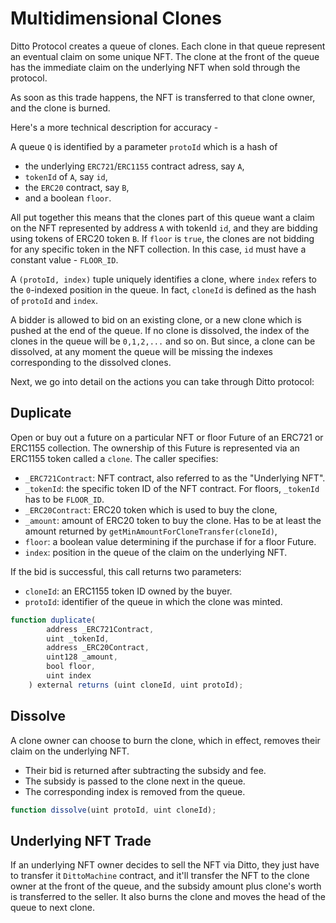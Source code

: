 # Multidimensional Clones

Ditto Protocol creates a queue of clones. Each clone in that queue represent an eventual claim on some unique NFT. The clone at the front of the queue has the immediate claim on the underlying NFT when sold through the protocol.

As soon as this trade happens, the NFT is transferred to that clone owner, and the clone is burned.

Here's a more technical description for accuracy -

A queue `Q` is identified by a parameter `protoId` which is a hash of
- the underlying `ERC721`/`ERC1155` contract adress, say `A`,
- `tokenId` of `A`, say `id`,
- the `ERC20` contract, say `B`,
- and a boolean `floor`.

All put together this means that the clones part of this queue want a claim on the NFT represented by address `A` with tokenId `id`, and they are bidding using tokens of ERC20 token `B`. If `floor` is `true`, the clones are not bidding for any specific token in the NFT collection. In this case, `id` must have a constant value - `FLOOR_ID`.

A `(protoId, index)` tuple uniquely identifies a clone, where `index` refers to the `0`-indexed position in the queue. In fact, `cloneId` is defined as the hash of `protoId` and `index`.

A bidder is allowed to bid on an existing clone, or a new clone which is pushed at the end of the queue. If no clone is dissolved, the index of the clones in the queue will be `0,1,2,...` and so on. But since, a clone can be dissolved, at any moment the queue will be missing the indexes corresponding to the dissolved clones.

Next, we go into detail on the actions you can take through Ditto protocol:

## Duplicate
Open or buy out a future on a particular NFT or floor Future of an ERC721 or ERC1155 collection. The ownership of this Future is represented via an ERC1155 token called a `clone`. The caller specifies:
- `_ERC721Contract`: NFT contract, also referred to as the "Underlying NFT".
- `_tokenId`: the specific token ID of the NFT contract. For floors, `_tokenId` has to be `FLOOR_ID`.
- `_ERC20Contract`: ERC20 token which is used to buy the clone,
- `_amount`: amount of ERC20 token to buy the clone. Has to be at least the amount returned by `getMinAmountForCloneTransfer(cloneId)`,
- `floor`: a boolean value determining if the purchase if for a floor Future.
- `index`: position in the queue of the claim on the underlying NFT.

If the bid is successful, this call returns two parameters:
- `cloneId`: an ERC1155 token ID owned by the buyer.
- `protoId`: identifier of the queue in which the clone was minted.

```javascript
function duplicate(
        address _ERC721Contract,
        uint _tokenId,
        address _ERC20Contract,
        uint128 _amount,
        bool floor,
        uint index
    ) external returns (uint cloneId, uint protoId);
```

## Dissolve
A clone owner can choose to burn the clone, which in effect, removes their claim on the underlying NFT.
- Their bid is returned after subtracting the subsidy and fee.
- The subsidy is passed to the clone next in the queue.
- The corresponding index is removed from the queue.

```javascript
function dissolve(uint protoId, uint cloneId);
```

## Underlying NFT Trade
If an underlying NFT owner decides to sell the NFT via Ditto, they just have to transfer it `DittoMachine` contract, and it'll transfer the NFT to the clone owner at the front of the queue, and the subsidy amount plus clone's worth is transferred to the seller. It also burns the clone and moves the head of the queue to next clone.
